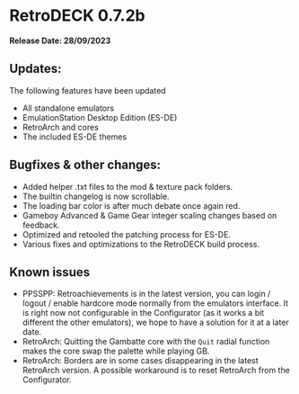 # RetroDECK 0.7.2b

**Release Date: 28/09/2023**

## Updates:
The following features have been updated

- All standalone emulators
- EmulationStation Desktop Edition (ES-DE)
- RetroArch and cores
- The included ES-DE themes

## Bugfixes & other changes:
- Added helper .txt files to the mod & texture pack folders.
- The builtin changelog is now scrollable.
- The loading bar color is after much debate once again red.
- Gameboy Advanced & Game Gear integer scaling changes based on feedback.
- Optimized and retooled the patching process for ES-DE.
- Various fixes and optimizations to the RetroDECK build process.

## Known issues
- PPSSPP: Retroachievements is in the latest version, you can login / logout / enable hardcore mode normally from the emulators interface. It is right now not configurable in the Configurator (as it works a bit different the other emulators), we hope to have a solution for it at a later date.
- RetroArch: Quitting the Gambatte core with the `Quit` radial function makes the core swap the palette while playing GB.
- RetroArch: Borders are in some cases disappearing in the latest RetroArch version. A possible workaround is to reset RetroArch from the Configurator.
